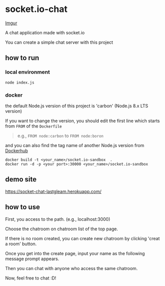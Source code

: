 # socket.io-chat

[Imgur](https://i.imgur.com/slOEQIc.png)

A chat application made with socket.io

You can create a simple chat server with this project

## how to run

### local environment
```
node index.js
```
### docker

the default Node.js version of this project is 'carbon' (Node.js 8.x LTS version)

If you want to change the version, you should edit the first line which starts from `FROM` of the `Dockerfile`

> e.g., `FROM node:carbon` to `FROM node:boron`

and you can also find the tag name of another Node.js version from [Dockerhub](https://hub.docker.com/_/node/)

```
docker build -t <your_name>/socket.io-sandbox  .
docker run -d -p <your port>:30000 <your_name>/socket.io-sandbox
```

## demo site

https://socket-chat-lastgleam.herokuapp.com/


## how to use

First, you access to the path. (e.g., localhost:3000)

Choose the chatroom on chatroom list of the top page.

If there is no room created, you can create new chatroom by clicking 'creat a room' button.

Once you get into the create page, input your name as the following message prompt appears.

Then you can chat with anyone who access the same chatroom. 



Now, feel free to chat :D!



